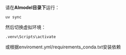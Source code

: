 
请在**AImodel目录下**运行：

```shell
uv sync
```
然后切换虚拟环境：

```shell
.venv\Scripts\activate 
```
或根据enviroment.yml/requirements_conda.txt安装依赖